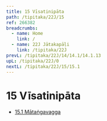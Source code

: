```yaml
---
title: 15 Vīsatinipāta
path: /tipitaka/22J/15
ref: 266382
breadcrumbs:
  - name: Home
    link: /
  - name: 22J Jātakapāḷi
    link: /tipitaka/22J
prevL: /tipitaka/22J/14/14.1/14.1.13
upL: /tipitaka/22J/0
nextL: /tipitaka/22J/15/15.1
---
```


# 15 Vīsatinipāta

* [15.1 Mātaṅgavagga](/tipitaka/22J/15/15.1)


